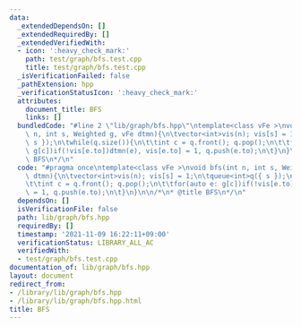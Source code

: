 ```yaml
---
data:
  _extendedDependsOn: []
  _extendedRequiredBy: []
  _extendedVerifiedWith:
  - icon: ':heavy_check_mark:'
    path: test/graph/bfs.test.cpp
    title: test/graph/bfs.test.cpp
  _isVerificationFailed: false
  _pathExtension: hpp
  _verificationStatusIcon: ':heavy_check_mark:'
  attributes:
    document_title: BFS
    links: []
  bundledCode: "#line 2 \"lib/graph/bfs.hpp\"\ntemplate<class vFe >\nvoid bfs(int\
    \ n, int s, Weighted g, vFe dtmn){\n\tvector<int>vis(n); vis[s] = 1;\n\tqueue<int>q({\
    \ s });\n\twhile(q.size()){\n\t\tint c = q.front(); q.pop();\n\t\tfor(auto e:\
    \ g[c])if(!vis[e.to])dtmn(e), vis[e.to] = 1, q.push(e.to);\n\t}\n}\n\n/*\n* @title\
    \ BFS\n*/\n"
  code: "#pragma once\ntemplate<class vFe >\nvoid bfs(int n, int s, Weighted g, vFe\
    \ dtmn){\n\tvector<int>vis(n); vis[s] = 1;\n\tqueue<int>q({ s });\n\twhile(q.size()){\n\
    \t\tint c = q.front(); q.pop();\n\t\tfor(auto e: g[c])if(!vis[e.to])dtmn(e), vis[e.to]\
    \ = 1, q.push(e.to);\n\t}\n}\n\n/*\n* @title BFS\n*/\n"
  dependsOn: []
  isVerificationFile: false
  path: lib/graph/bfs.hpp
  requiredBy: []
  timestamp: '2021-11-09 16:22:11+09:00'
  verificationStatus: LIBRARY_ALL_AC
  verifiedWith:
  - test/graph/bfs.test.cpp
documentation_of: lib/graph/bfs.hpp
layout: document
redirect_from:
- /library/lib/graph/bfs.hpp
- /library/lib/graph/bfs.hpp.html
title: BFS
---
```

